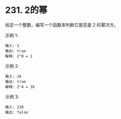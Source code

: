 # 231. 2的幂

给定一个整数，编写一个函数来判断它是否是 2 的幂次方。

示例 1:

    输入: 1
    输出: true
    解释: 2^0 = 1
    
示例 2:

    输入: 16
    输出: true
    解释: 2^4 = 16
    
示例 3:

    输入: 218
    输出: false


